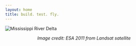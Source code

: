 ```yaml
---
layout: home
title: build. test. fly.
---
```


<div id="globe-container"></div>

![Mississippi River Delta](./assets/images/Mississippi_River_Delta.jpg)

<div style="text-align: center;"><em>Image credit: ESA 2011 from Landsat satellite</em></div>